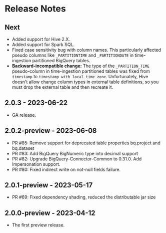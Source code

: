# Release Notes

## Next

* Added support for Hive 2.X.
* Added support for Spark SQL.
* Fixed case sensitivity bug with column names. This particularly affected pseudo columns like
  `_PARTITIONTIME` and `_PARTITIONDATE` in time-ingestion partitioned BigQuery tables.
* **Backward-incompatible change:** The type of the `_PARTITION_TIME` pseudo-column in
  time-ingestion partitioned tables was fixed from `timestamp` to `timestamp with local time zone`.
  Unfortunately, Hive doesn't allow change column types in external table definitions, so you must
  drop the external table and then recreate it.

## 2.0.3 - 2023-06-22

* GA release.

## 2.0.2-preview - 2023-06-08

* PR #85: Remove support for deprecated table properties bq.project and bq.dataset
* PR #83: Add BigQuery BigNumeric type into decimal support
* PR #82: Upgrade BigQuery-Connector-Common to 0.31.0. Add Impersonation support.
* PR #80: Fixed indirect write on not-null fields failure.

## 2.0.1-preview - 2023-05-17

* PR #69: Fixed dependency shading, reduced the distributable jar size

## 2.0.0-preview - 2023-04-12

* The first preview release.
